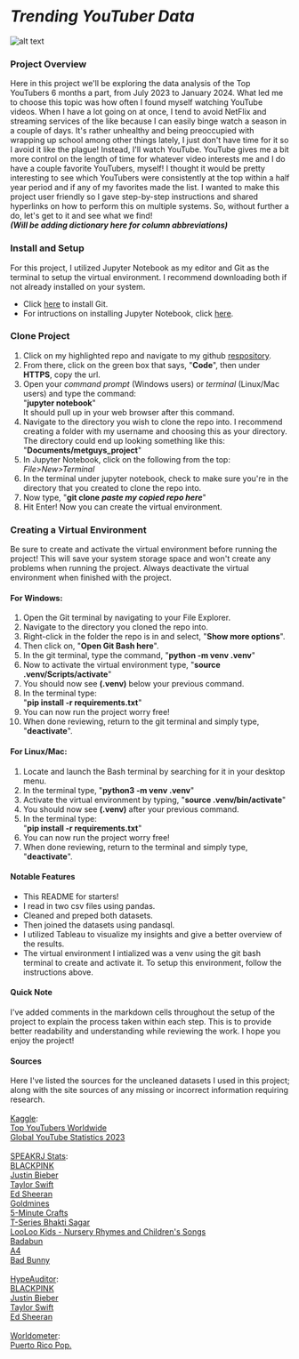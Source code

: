 # *Trending YouTuber Data*
![alt text](https://images.pexels.com/photos/3227986/pexels-photo-3227986.jpeg)
### Project Overview
Here in this project we'll be exploring the data analysis of the Top YouTubers 6 months a part, from July 2023 to January 2024. What led me to choose this topic was how often I found myself watching YouTube videos. When I have a lot going on at once, I tend to avoid NetFlix and streaming services of the like because I can easily binge watch a season in a couple of days. It's rather unhealthy and being preoccupied with wrapping up school among other things lately, I just don't have time for it so I avoid it like the plague! Instead, I'll watch YouTube. YouTube gives me a bit more control on the length of time for whatever video interests me and I do have a couple favorite YouTubers, myself! I thought it would be pretty interesting to see which YouTubers were consistently at the top within a half year period and if any of my favorites made the list. I wanted to make this project user friendly so I gave step-by-step instructions and shared hyperlinks on how to perform this on multiple systems. So, without further a do, let's get to it and see what we find! <br>
***(Will be adding dictionary here for column abbreviations)***
### Install and Setup
For this project, I utilized Jupyter Notebook as my editor and Git as the terminal to setup the virtual environment. I recommend downloading both if not already installed on your system. 
* Click [here](https://github.com/git-guides/install-git) to install Git.
* For intructions on installing Jupyter Notebook, click [here](https://docs.jupyter.org/en/latest/install/notebook-classic.html). <br>
### Clone Project
1. Click on my highlighted repo and navigate to my github [respository](https://github.com/metguy/trending-youtube-videos).
2. From there, click on the green box that says, "**Code**", then under **HTTPS**, copy the url.
3. Open your *command prompt* (Windows users) or *terminal* (Linux/Mac users) and type the command: <br> "**jupyter notebook**" <br> It should pull up in your web browser after this command.
4. Navigate to the directory you wish to clone the repo into. I recommend creating a folder with my username and choosing this as your directory. The directory could end up looking something like this: "**Documents/metguys_project**"
5. In Jupyter Notebook, click on the following from the top: *File>New>Terminal*
6. In the terminal under jupyter notebook, check to make sure you're in the directory that you created to clone the repo into.
7. Now type, "**git clone** ***paste my copied repo here***"
8. Hit Enter! Now you can create the virtual environment.
### Creating a Virtual Environment
Be sure to create and activate the virtual environment before running the project! This will save your system storage space and won't create any problems when running the project. Always deactivate the virtual environment when finished with the project.
#### For Windows:
1. Open the Git terminal by navigating to your File Explorer.
2. Navigate to the directory you cloned the repo into.
3. Right-click in the folder the repo is in and select, "**Show more options**".
4. Then click on, "**Open Git Bash here**".
5. In the git terminal, type the command, "**python -m venv .venv**"
6. Now to activate the virtual environment type, "**source .venv/Scripts/activate**"
7. You should now see **(.venv)** below your previous command.
8. In the terminal type: <br> "**pip install -r requirements.txt**"
9. You can now run the project worry free!
10. When done reviewing, return to the git terminal and simply type, "**deactivate**". <br>
#### For Linux/Mac:
1. Locate and launch the Bash terminal by searching for it in your desktop menu.
2. In the terminal type, "**python3 -m venv .venv**"
3. Activate the virtual environment by typing, "**source .venv/bin/activate**"
4. You should now see **(.venv)** after your previous command.
5. In the terminal type: <br> "**pip install -r requirements.txt**"
6. You can now run the project worry free!
7. When done reviewing, return to the terminal and simply type, "**deactivate**". <br>
#### Notable Features
* This README for starters!
* I read in two csv files using pandas.
* Cleaned and preped both datasets.
* Then joined the datasets using pandasql.
* I utilized Tableau to visualize my insights and give a better overview of the results.
* The virtual environment I intialized was a venv using the git bash terminal to create and activate it. To setup this environment, follow the instructions above. <br>
#### Quick Note
I've added comments in the markdown cells throughout the setup of the project to explain the process taken within each step. This is to provide better readability and understanding while reviewing the work. I hope you enjoy the project!
#### Sources
Here I've listed the sources for the uncleaned datasets I used in this project; along with the site sources of any missing or incorrect information requiring research. <br> <br>
<u>Kaggle</u>: <br> [Top YouTubers Worldwide](https://www.kaggle.com/datasets/shiivvvaam/top-youtuber-worldwide) <br>
[Global YouTube Statistics 2023](https://www.kaggle.com/datasets/nelgiriyewithana/global-youtube-statistics-2023) <br> <br>
<u>SPEAKRJ Stats</u>: <br> 
[BLACKPINK](https://www.speakrj.com/audit/report/UCOmHUn--16B90oW2L6FRR3A/youtube) <br>
[Justin Bieber](https://www.speakrj.com/audit/report/UCIwFjwMjI0y7PDBVEO9-bkQ/youtube) <br>
[Taylor Swift](https://www.speakrj.com/audit/report/UCqECaJ8Gagnn7YCbPEzWH6g/youtube) <br>
[Ed Sheeran](https://www.speakrj.com/audit/report/UC0C-w0YjGpqDXGB8IHb662A/youtube) <br>
[Goldmines](https://www.speakrj.com/audit/report/UCs570zdFq_NNA5OcV8chnHw/youtube/summary/2023-07-01/2023-07-31) <br>
[5-Minute Crafts](https://www.speakrj.com/audit/report/UC57XAjJ04TY8gNxOWf-Sy0Q/youtube/summary/2023-07-01/2023-07-31) <br>
[T-Series Bhakti Sagar](https://www.speakrj.com/audit/report/UCaayLD9i5x4MmIoVZxXSv_g/youtube/summary/2023-07-01/2023-07-30) <br>
[LooLoo Kids - Nursery Rhymes and Children's Songs](https://www.speakrj.com/audit/report/UC4NALVCmcmL5ntpV0thoH6w/youtube/summary/2023-07-01/2023-07-31) <br>
[Badabun](https://www.speakrj.com/audit/report/UCYWOjHweP2V-8kGKmmAmQJQ/youtube/summary/2023-07-01/2023-07-31) <br>
[A4](https://www.speakrj.com/audit/report/UC2tsySbe9TNrI-xh2lximHA/youtube/summary/2023-07-01/2023-07-31) <br>
[Bad Bunny](https://www.speakrj.com/audit/report/UCiY3z8HAGD6BlSNKVn2kSvQ/youtube/summary/2023-07-01/2023-07-31) <br> <br>
<u>HypeAuditor</u>: <br> 
[BLACKPINK](https://hypeauditor.com/youtube/UCOmHUn--16B90oW2L6FRR3A/) <br>
[Justin Bieber](https://hypeauditor.com/youtube/UCIwFjwMjI0y7PDBVEO9-bkQ/) <br>
[Taylor Swift](https://hypeauditor.com/youtube/UCqECaJ8Gagnn7YCbPEzWH6g/) <br>
[Ed Sheeran](https://hypeauditor.com/youtube/UC0C-w0YjGpqDXGB8IHb662A/) <br> <br>
<u>Worldometer</u>: <br>
[Puerto Rico Pop.](https://www.worldometers.info/world-population/puerto-rico-population/#google_vignette)